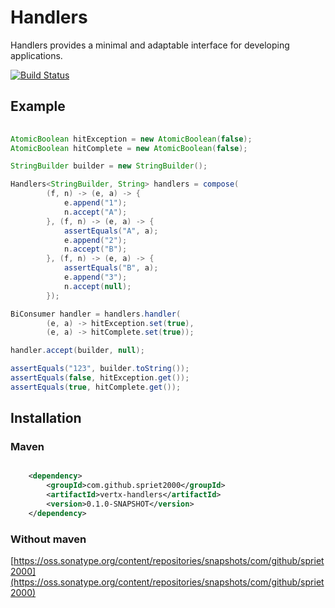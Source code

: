 # Handlers

Handlers provides a minimal and adaptable interface for developing applications.

[![Build Status](https://travis-ci.org/spriet2000/vertx-handlers.svg?branch=master)](https://travis-ci.org/spriet2000/vertx-handlers)

## Example

```java
    
AtomicBoolean hitException = new AtomicBoolean(false);
AtomicBoolean hitComplete = new AtomicBoolean(false);

StringBuilder builder = new StringBuilder();

Handlers<StringBuilder, String> handlers = compose(
        (f, n) -> (e, a) -> {
            e.append("1");
            n.accept("A");
        }, (f, n) -> (e, a) -> {
            assertEquals("A", a);
            e.append("2");
            n.accept("B");
        }, (f, n) -> (e, a) -> {
            assertEquals("B", a);
            e.append("3");
            n.accept(null);
        });

BiConsumer handler = handlers.handler(
        (e, a) -> hitException.set(true),
        (e, a) -> hitComplete.set(true));

handler.accept(builder, null);

assertEquals("123", builder.toString());
assertEquals(false, hitException.get());
assertEquals(true, hitComplete.get());

```
## Installation

### Maven

```xml

    <dependency>
        <groupId>com.github.spriet2000</groupId>
        <artifactId>vertx-handlers</artifactId>
        <version>0.1.0-SNAPSHOT</version>
    </dependency>

```

### Without maven

[https://oss.sonatype.org/content/repositories/snapshots/com/github/spriet2000](https://oss.sonatype.org/content/repositories/snapshots/com/github/spriet2000)
